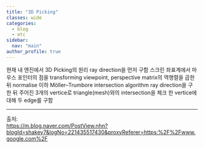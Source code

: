 ```yaml
---
title: "3D Picking"
classes: wide
categories: 
  - blog
  - etc
sidebar:
  nav: "main"
author_profile: true
---
```

   

현재 내 엔진에서 3D Picking의 원리
ray direction을 먼저 구함
스크린 좌표계에서 마우스 포인터의 점을 transforming
viewpoint, perspective matrix의 역행렬을 곱한 뒤 normalise
이하 Möller–Trumbore intersection algorithm
ray direction을 구한 뒤 주어진 3개의 vertice로 triangle(mesh)와의 intersection을 체크
한 vertice에 대해 두 edge를 구함

  
---  
출처:   
<https://m.blog.naver.com/PostView.nhn?blogId=shakey7&logNo=221435517430&proxyReferer=https:%2F%2Fwww.google.com%2F>  
